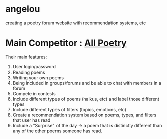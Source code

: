 # angelou
creating a poetry forum website with recommendation systems, etc

# Main Competitor : [All Poetry](https://allpoetry.com/?gclid=Cj0KCQjwgO2XBhCaARIsANrW2X0Lm-uBTEnSJ91lMEHLToyQRDZIj9CXxXsG1iShAGTScx0tV6O3O_0aAs42EALw_wcB)
Their main features:

1. User login/password
2. Reading poems
3. Writing your own poems
4. Being included in groups/forums and be able to chat with members in a forum
5. Compete in contests
6. Include different types of poems (haikus, etc) and label those different types
7. Include different types of filters (topics, emotions, etc)
8. Create a recommendation system based on poems, types, and filters that user has read
9. Include a "Surprise" of the day -> a poem that is distinctly different than any of the other poems someone has read.
